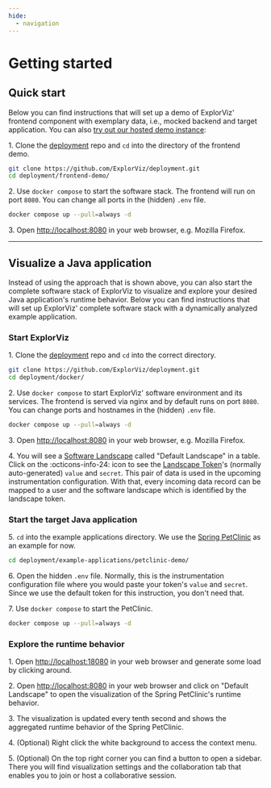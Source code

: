 ```yaml
---
hide:
  - navigation
---
```


# Getting started

## Quick start

Below you can find instructions that will set up a demo of ExplorViz' frontend component with exemplary data, i.e., mocked backend and target application. You can also [try out our hosted demo instance](https://samoa.se.informatik.uni-kiel.de):

1\. Clone the [deployment](https://github.com/ExplorViz/deployment) repo and `cd` into the directory of the frontend demo.

```sh
git clone https://github.com/ExplorViz/deployment.git
cd deployment/frontend-demo/
```

2\. Use `docker compose` to start the software stack. The frontend will run on port `8080`. You can change all ports in the (hidden) `.env` file.

```sh
docker compose up --pull=always -d
```

3\. Open [http://localhost:8080](http://localhost:8080) in your web browser, e.g. Mozilla Firefox.

---

## Visualize a Java application

Instead of using the approach that is shown above, you can also start the complete software stack of ExplorViz to visualize and explore your desired Java application's runtime behavior. Below you can find instructions that will set up ExplorViz' complete software stack with a dynamically analyzed example application.

### Start ExplorViz

1\. Clone the [deployment](https://github.com/ExplorViz/deployment) repo and `cd` into the correct directory.

```sh
git clone https://github.com/ExplorViz/deployment.git
cd deployment/docker/
```

2\. Use `docker compose` to start ExplorViz' software environment and its services. The frontend is served via nginx and by default runs on port `8080`. You can change ports and hostnames in the (hidden) `.env` file.

```sh
docker compose up --pull=always -d
```

3\. Open [http://localhost:8080](http://localhost:8080) in your web browser, e.g. Mozilla Firefox.

4\. You will see a [Software Landscape](/3-architecture) called "Default Landscape" in a table. Click on the :octicons-info-24: icon to see the [Landscape Token](/3-architecture)'s (normally auto-generated) `value` and `secret`. This pair of data is used in the upcoming instrumentation configuration. With that, every incoming data record can be mapped to a user and the software landscape which is identified by the landscape token.

### Start the target Java application

5\. `cd` into the example applications directory. We use the [Spring PetClinic](https://github.com/spring-projects/spring-petclinic) as an example for now.

```sh
cd deployment/example-applications/petclinic-demo/
```

6\. Open the hidden `.env` file. Normally, this is the instrumentation configuration file where you would paste your token's `value` and `secret`. Since we use the default token for this instruction, you don't need that.

7\. Use `docker compose` to start the PetClinic.

```sh
docker compose up --pull=always -d
```

### Explore the runtime behavior

1\. Open [http://localhost:18080](http://localhost:18080) in your web browser and generate some load by clicking around.

2\. Open [http://localhost:8080](http://localhost:8080) in your web browser and click on "Default Landscape" to open the visualization of the Spring PetClinic's runtime behavior.

3\. The visualization is updated every tenth second and shows the aggregated runtime behavior of the Spring PetClinic.

4\. (Optional) Right click the white background to access the context menu.

5\. (Optional) On the top right corner you can find a button to open a sidebar. There you will find visualization settings and the collaboration tab that enables you to join or host a collaborative session.
